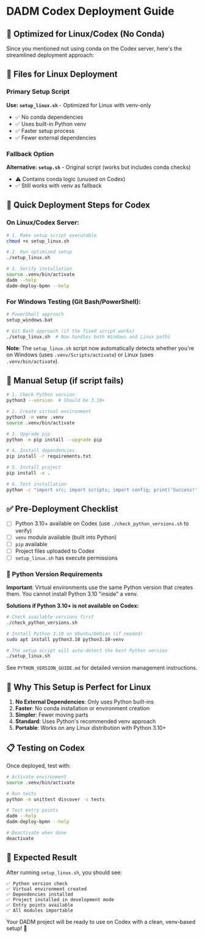 # DADM Codex Deployment Guide

## 🎯 Optimized for Linux/Codex (No Conda)

Since you mentioned not using conda on the Codex server, here's the streamlined deployment approach:

## 📁 Files for Linux Deployment

### Primary Setup Script
**Use: `setup_linux.sh`** - Optimized for Linux with venv-only
- ✅ No conda dependencies
- ✅ Uses built-in Python venv
- ✅ Faster setup process
- ✅ Fewer external dependencies

### Fallback Option
**Alternative: `setup.sh`** - Original script (works but includes conda checks)
- ⚠️ Contains conda logic (unused on Codex)
- ✅ Still works with venv as fallback

## 🚀 Quick Deployment Steps for Codex

### On Linux/Codex Server:
```bash
# 1. Make setup script executable
chmod +x setup_linux.sh

# 2. Run optimized setup
./setup_linux.sh

# 3. Verify installation
source .venv/bin/activate
dadm --help
dadm-deploy-bpmn --help
```

### For Windows Testing (Git Bash/PowerShell):
```bash
# PowerShell approach
setup_windows.bat

# Git Bash approach (if the fixed script works)
./setup_linux.sh  # Now handles both Windows and Linux paths
```

**Note**: The `setup_linux.sh` script now automatically detects whether you're on Windows (uses `.venv/Scripts/activate`) or Linux (uses `.venv/bin/activate`).

## 🔧 Manual Setup (if script fails)

```bash
# 1. Check Python version
python3 --version  # Should be 3.10+

# 2. Create virtual environment
python3 -m venv .venv
source .venv/bin/activate

# 3. Upgrade pip
python -m pip install --upgrade pip

# 4. Install dependencies
pip install -r requirements.txt

# 5. Install project
pip install -e .

# 6. Test installation
python -c "import src; import scripts; import config; print('Success!')"
```

## ✅ Pre-Deployment Checklist

- [ ] Python 3.10+ available on Codex (use `./check_python_versions.sh` to verify)
- [ ] `venv` module available (built into Python)
- [ ] `pip` available
- [ ] Project files uploaded to Codex
- [ ] `setup_linux.sh` has execute permissions

### 🐍 Python Version Requirements

**Important**: Virtual environments use the same Python version that creates them. You cannot install Python 3.10 "inside" a venv.

**Solutions if Python 3.10+ is not available on Codex:**
```bash
# Check available versions first
./check_python_versions.sh

# Install Python 3.10 on Ubuntu/Debian (if needed)
sudo apt install python3.10 python3.10-venv

# The setup script will auto-detect the best Python version
./setup_linux.sh
```

See `PYTHON_VERSION_GUIDE.md` for detailed version management instructions.

## 🐧 Why This Setup is Perfect for Linux

1. **No External Dependencies**: Only uses Python built-ins
2. **Faster**: No conda installation or environment creation
3. **Simpler**: Fewer moving parts
4. **Standard**: Uses Python's recommended venv approach
5. **Portable**: Works on any Linux distribution with Python 3.10+

## 📋 Testing on Codex

Once deployed, test with:
```bash
# Activate environment
source .venv/bin/activate

# Run tests
python -m unittest discover -s tests

# Test entry points
dadm --help
dadm-deploy-bpmn --help

# Deactivate when done
deactivate
```

## 🎉 Expected Result

After running `setup_linux.sh`, you should see:
```
✅ Python version check
✅ Virtual environment created
✅ Dependencies installed  
✅ Project installed in development mode
✅ Entry points available
✅ All modules importable
```

Your DADM project will be ready to use on Codex with a clean, venv-based setup! 🚀
